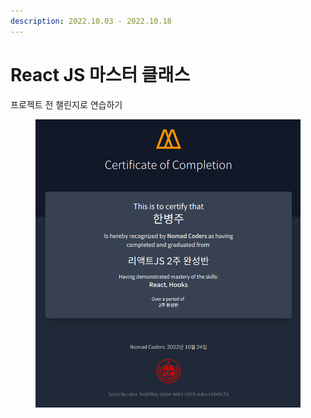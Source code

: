 ```yaml
---
description: 2022.10.03 - 2022.10.18
---
```


# React JS 마스터 클래스

프로젝트 전 챌린지로 연습하기

<figure><img src="../../../.gitbook/assets/image (29).png" alt=""><figcaption></figcaption></figure>

